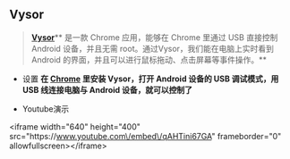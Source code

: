 ## Vysor

> [**Vysor**](http://www.appinn.com/vysor-control-android-from-chrome/)** 是一款 Chrome 应用，能够在 Chrome 里通过 USB 直接控制 Android 设备，并且无需 root。通过Vysor，我们能在电脑上实时看到 Android 的界面，并且可以进行鼠标拖动、点击屏幕等事件操作。**



* 设置
  **在 **[**Chrome**](http://www.appinn.com/category/chrome/)** 里安装 Vysor，打开 Android 设备的 USB 调试模式，用 USB 线连接电脑与 Android 设备，就可以控制了**

* Youtube演示

&lt;iframe width="640" height="400" src="https:\/\/www.youtube.com\/embed\/qAHTini67GA" frameborder="0" allowfullscreen&gt;&lt;\/iframe&gt;

